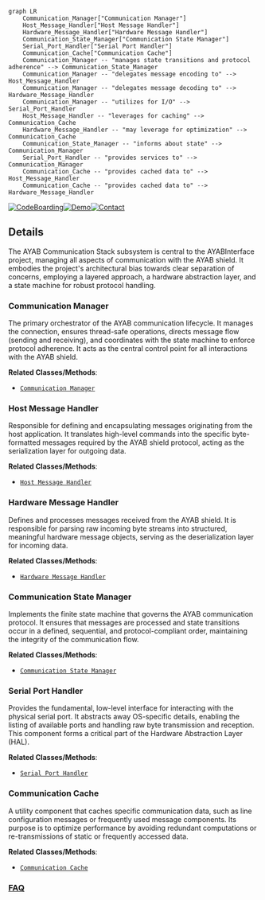 ```mermaid
graph LR
    Communication_Manager["Communication Manager"]
    Host_Message_Handler["Host Message Handler"]
    Hardware_Message_Handler["Hardware Message Handler"]
    Communication_State_Manager["Communication State Manager"]
    Serial_Port_Handler["Serial Port Handler"]
    Communication_Cache["Communication Cache"]
    Communication_Manager -- "manages state transitions and protocol adherence" --> Communication_State_Manager
    Communication_Manager -- "delegates message encoding to" --> Host_Message_Handler
    Communication_Manager -- "delegates message decoding to" --> Hardware_Message_Handler
    Communication_Manager -- "utilizes for I/O" --> Serial_Port_Handler
    Host_Message_Handler -- "leverages for caching" --> Communication_Cache
    Hardware_Message_Handler -- "may leverage for optimization" --> Communication_Cache
    Communication_State_Manager -- "informs about state" --> Communication_Manager
    Serial_Port_Handler -- "provides services to" --> Communication_Manager
    Communication_Cache -- "provides cached data to" --> Host_Message_Handler
    Communication_Cache -- "provides cached data to" --> Hardware_Message_Handler
```

[![CodeBoarding](https://img.shields.io/badge/Generated%20by-CodeBoarding-9cf?style=flat-square)](https://github.com/CodeBoarding/GeneratedOnBoardings)[![Demo](https://img.shields.io/badge/Try%20our-Demo-blue?style=flat-square)](https://www.codeboarding.org/demo)[![Contact](https://img.shields.io/badge/Contact%20us%20-%20contact@codeboarding.org-lightgrey?style=flat-square)](mailto:contact@codeboarding.org)

## Details

The AYAB Communication Stack subsystem is central to the AYABInterface project, managing all aspects of communication with the AYAB shield. It embodies the project's architectural bias towards clear separation of concerns, employing a layered approach, a hardware abstraction layer, and a state machine for robust protocol handling.

### Communication Manager
The primary orchestrator of the AYAB communication lifecycle. It manages the connection, ensures thread-safe operations, directs message flow (sending and receiving), and coordinates with the state machine to enforce protocol adherence. It acts as the central control point for all interactions with the AYAB shield.


**Related Classes/Methods**:

- <a href="https://github.com/fossasia/AYABInterface/blob/master/AYABInterface/communication/__init__.py" target="_blank" rel="noopener noreferrer">`Communication Manager`</a>


### Host Message Handler
Responsible for defining and encapsulating messages originating from the host application. It translates high-level commands into the specific byte-formatted messages required by the AYAB shield protocol, acting as the serialization layer for outgoing data.


**Related Classes/Methods**:

- <a href="https://github.com/fossasia/AYABInterface/blob/master/AYABInterface/communication/host_messages.py" target="_blank" rel="noopener noreferrer">`Host Message Handler`</a>


### Hardware Message Handler
Defines and processes messages received from the AYAB shield. It is responsible for parsing raw incoming byte streams into structured, meaningful hardware message objects, serving as the deserialization layer for incoming data.


**Related Classes/Methods**:

- <a href="https://github.com/fossasia/AYABInterface/blob/master/AYABInterface/communication/hardware_messages.py" target="_blank" rel="noopener noreferrer">`Hardware Message Handler`</a>


### Communication State Manager
Implements the finite state machine that governs the AYAB communication protocol. It ensures that messages are processed and state transitions occur in a defined, sequential, and protocol-compliant order, maintaining the integrity of the communication flow.


**Related Classes/Methods**:

- <a href="https://github.com/fossasia/AYABInterface/blob/master/AYABInterface/communication/states.py" target="_blank" rel="noopener noreferrer">`Communication State Manager`</a>


### Serial Port Handler
Provides the fundamental, low-level interface for interacting with the physical serial port. It abstracts away OS-specific details, enabling the listing of available ports and handling raw byte transmission and reception. This component forms a critical part of the Hardware Abstraction Layer (HAL).


**Related Classes/Methods**:

- <a href="https://github.com/fossasia/AYABInterface/blob/master/AYABInterface/serial.py" target="_blank" rel="noopener noreferrer">`Serial Port Handler`</a>


### Communication Cache
A utility component that caches specific communication data, such as line configuration messages or frequently used message components. Its purpose is to optimize performance by avoiding redundant computations or re-transmissions of static or frequently accessed data.


**Related Classes/Methods**:

- <a href="https://github.com/fossasia/AYABInterface/blob/master/AYABInterface/communication/cache.py" target="_blank" rel="noopener noreferrer">`Communication Cache`</a>




### [FAQ](https://github.com/CodeBoarding/GeneratedOnBoardings/tree/main?tab=readme-ov-file#faq)